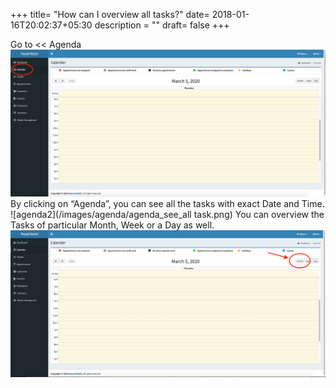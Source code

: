 +++
title= "How can I overview all tasks?"
date= 2018-01-16T20:02:37+05:30
description = ""
draft= false
+++

Go to << Agenda
![agenda1](/images/agenda/gotoagenda.png)
By clicking on “Agenda”, you can see all the tasks with exact Date and Time.
![agenda2](/images/agenda/agenda_see_all task.png)
You can overview the Tasks of particular Month, Week or a Day as well.
![agenda3](/images/agenda/agenda_selectmonth.png)       

